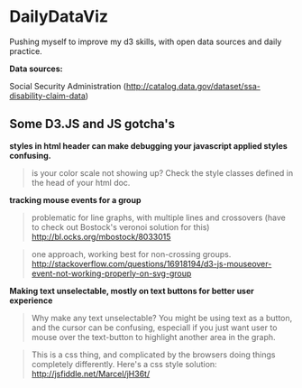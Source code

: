 # DailyDataViz

Pushing myself to improve my d3 skills, with open data sources and daily practice.


**Data sources:**

Social Security Administration
(http://catalog.data.gov/dataset/ssa-disability-claim-data)

## Some D3.JS and JS gotcha's

**styles in html header can make debugging your javascript applied styles confusing.**
> is your color scale not showing up? Check the style classes defined in the head of your html doc.

**tracking mouse events for a group**
>problematic for line graphs, with multiple lines and crossovers (have to check out Bostock's veronoi solution for this) http://bl.ocks.org/mbostock/8033015

>one approach, working best for non-crossing groups. http://stackoverflow.com/questions/16918194/d3-js-mouseover-event-not-working-properly-on-svg-group


**Making text unselectable, mostly on text buttons for better user experience**
>Why make any text unselectable?  You might be using text as a button, and the cursor can be confusing, especiall if you just want user to mouse over the text-button to highlight another area in the graph.

>This is a css thing, and complicated by the browsers doing things completely differently. Here's a css style solution: http://jsfiddle.net/Marcel/jH36t/

